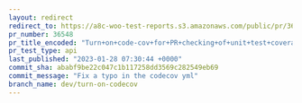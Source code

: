 ```yaml
---
layout: redirect
redirect_to: https://a8c-woo-test-reports.s3.amazonaws.com/public/pr/36548/api/index.html
pr_number: 36548
pr_title_encoded: "Turn+on+code-cov+for+PR+checking+of+unit+test+coverage"
pr_test_type: api
last_published: "2023-01-28 07:30:44 +0000"
commit_sha: ababf9be22c047c1b117258dd3569c282549eb69
commit_message: "Fix a typo in the codecov yml"
branch_name: dev/turn-on-codecov
---
```

